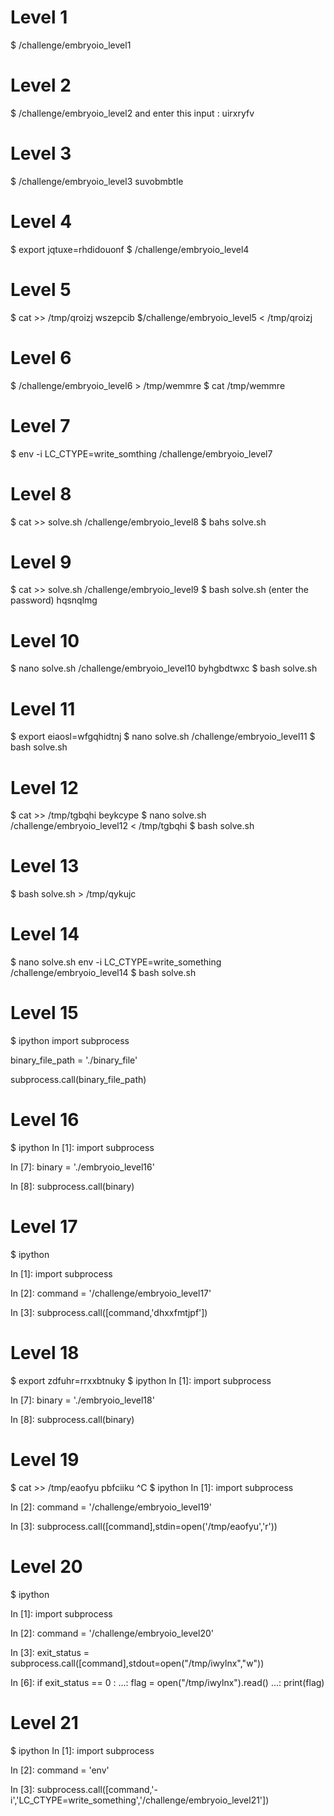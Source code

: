 # Level 1
$ /challenge/embryoio_level1
# Level 2
$ /challenge/embryoio_level2
and enter this input : uirxryfv
# Level 3
$ /challenge/embryoio_level3 suvobmbtle
# Level 4
$ export jqtuxe=rhdidouonf
$ /challenge/embryoio_level4
# Level 5
$ cat >> /tmp/qroizj
wszepcib
$/challenge/embryoio_level5 < /tmp/qroizj
# Level 6
$  /challenge/embryoio_level6 > /tmp/wemmre
$ cat /tmp/wemmre
# Level 7
$ env -i LC_CTYPE=write_somthing /challenge/embryoio_level7 
# Level 8
$ cat >> solve.sh
/challenge/embryoio_level8
$ bahs solve.sh
# Level 9
$ cat >> solve.sh
/challenge/embryoio_level9
$ bash solve.sh
(enter the password)
hqsnqlmg 
# Level 10
$ nano solve.sh
/challenge/embryoio_level10 byhgbdtwxc
$ bash solve.sh
# Level 11
$ export eiaosl=wfgqhidtnj
$ nano solve.sh
/challenge/embryoio_level11 
$ bash solve.sh
# Level 12
$ cat >> /tmp/tgbqhi
beykcype
$ nano solve.sh
/challenge/embryoio_level12 < /tmp/tgbqhi
$ bash solve.sh
# Level 13
$ bash solve.sh > /tmp/qykujc
# Level 14
$ nano solve.sh
env -i LC_CTYPE=write_something  /challenge/embryoio_level14
$ bash solve.sh
# Level 15
$ ipython
import subprocess

binary_file_path = './binary_file'

subprocess.call(binary_file_path)
# Level 16
$ ipython
In [1]: import subprocess

In [7]: binary = './embryoio_level16'

In [8]: subprocess.call(binary)

# Level 17 

$ ipython

In [1]: import subprocess

In [2]: command = '/challenge/embryoio_level17'

In [3]: subprocess.call([command,'dhxxfmtjpf'])

# Level 18
$ export zdfuhr=rrxxbtnuky
$ ipython
In [1]: import subprocess

In [7]: binary = './embryoio_level18'

In [8]:  subprocess.call(binary)

# Level 19
$ cat >> /tmp/eaofyu
pbfciiku
^C
$ ipython
In [1]: import subprocess

In [2]: command = '/challenge/embryoio_level19'

In [3]: subprocess.call([command],stdin=open('/tmp/eaofyu','r'))

# Level 20

$ ipython

In [1]: import subprocess

In [2]: command = '/challenge/embryoio_level20'

In [3]: exit_status = subprocess.call([command],stdout=open("/tmp/iwylnx","w"))

In [6]: if exit_status == 0 :
   ...:     flag = open("/tmp/iwylnx").read()
   ...:     print(flag)

# Level 21
$ ipython
In [1]: import subprocess

In [2]: command = 'env'

In [3]: subprocess.call([command,'-i','LC_CTYPE=write_something','/challenge/embryoio_level21'])


